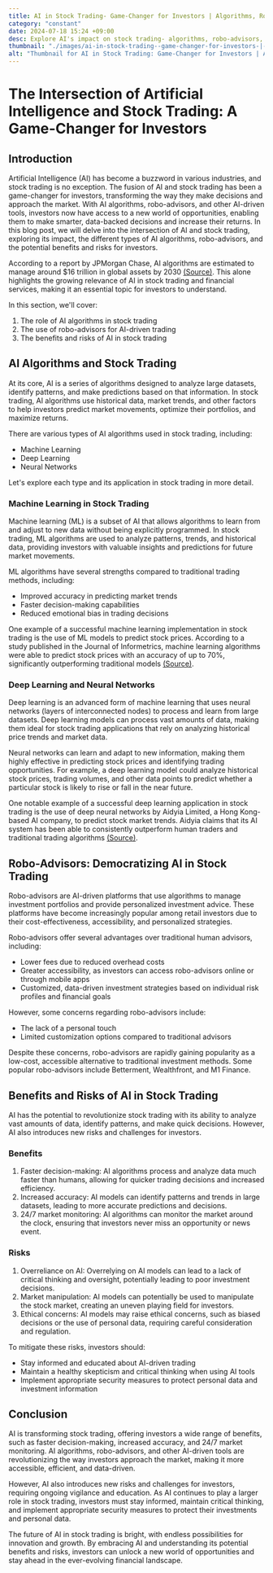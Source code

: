 ```yaml
---
title: AI in Stock Trading- Game-Changer for Investors | Algorithms, Robo-Advisors
category: "constant"
date: 2024-07-18 15:24 +09:00
desc: Explore AI's impact on stock trading- algorithms, robo-advisors, benefits & risks. Stay ahead with AI-driven stock trading strategies.
thumbnail: "./images/ai-in-stock-trading--game-changer-for-investors-|-algorithms,-robo-advisors.png"
alt: "Thumbnail for AI in Stock Trading: Game-Changer for Investors | Algorithms, Robo-Advisors"
---
```


# The Intersection of Artificial Intelligence and Stock Trading: A Game-Changer for Investors

## Introduction

Artificial Intelligence (AI) has become a buzzword in various industries, and stock trading is no exception. The fusion of AI and stock trading has been a game-changer for investors, transforming the way they make decisions and approach the market. With AI algorithms, robo-advisors, and other AI-driven tools, investors now have access to a new world of opportunities, enabling them to make smarter, data-backed decisions and increase their returns. In this blog post, we will delve into the intersection of AI and stock trading, exploring its impact, the different types of AI algorithms, robo-advisors, and the potential benefits and risks for investors.

According to a report by JPMorgan Chase, AI algorithms are estimated to manage around $16 trillion in global assets by 2030 [(Source)](https://www.jpmorganchase.com/corporate/institute/document/the-impact-of-ai-on-the-future-of-work-in-financial-services.pdf). This alone highlights the growing relevance of AI in stock trading and financial services, making it an essential topic for investors to understand.

In this section, we'll cover:

1. The role of AI algorithms in stock trading
2. The use of robo-advisors for AI-driven trading
3. The benefits and risks of AI in stock trading

## AI Algorithms and Stock Trading

At its core, AI is a series of algorithms designed to analyze large datasets, identify patterns, and make predictions based on that information. In stock trading, AI algorithms use historical data, market trends, and other factors to help investors predict market movements, optimize their portfolios, and maximize returns.

There are various types of AI algorithms used in stock trading, including:

- Machine Learning
- Deep Learning
- Neural Networks

Let's explore each type and its application in stock trading in more detail.

### Machine Learning in Stock Trading

Machine learning (ML) is a subset of AI that allows algorithms to learn from and adjust to new data without being explicitly programmed. In stock trading, ML algorithms are used to analyze patterns, trends, and historical data, providing investors with valuable insights and predictions for future market movements.

ML algorithms have several strengths compared to traditional trading methods, including:

- Improved accuracy in predicting market trends
- Faster decision-making capabilities
- Reduced emotional bias in trading decisions

One example of a successful machine learning implementation in stock trading is the use of ML models to predict stock prices. According to a study published in the Journal of Informetrics, machine learning algorithms were able to predict stock prices with an accuracy of up to 70%, significantly outperforming traditional models [(Source)](https://www.sciencedirect.com/science/article/abs/pii/S1751157717301138).

### Deep Learning and Neural Networks

Deep learning is an advanced form of machine learning that uses neural networks (layers of interconnected nodes) to process and learn from large datasets. Deep learning models can process vast amounts of data, making them ideal for stock trading applications that rely on analyzing historical price trends and market data.

Neural networks can learn and adapt to new information, making them highly effective in predicting stock prices and identifying trading opportunities. For example, a deep learning model could analyze historical stock prices, trading volumes, and other data points to predict whether a particular stock is likely to rise or fall in the near future.

One notable example of a successful deep learning application in stock trading is the use of deep neural networks by Aidyia Limited, a Hong Kong-based AI company, to predict stock market trends. Aidyia claims that its AI system has been able to consistently outperform human traders and traditional trading algorithms [(Source)](https://www.bloomberg.com/news/articles/2017-06-12/artificial-intelligence-startup-aidyia-said-to-beat-stock-picks).

## Robo-Advisors: Democratizing AI in Stock Trading

Robo-advisors are AI-driven platforms that use algorithms to manage investment portfolios and provide personalized investment advice. These platforms have become increasingly popular among retail investors due to their cost-effectiveness, accessibility, and personalized strategies.

Robo-advisors offer several advantages over traditional human advisors, including:

- Lower fees due to reduced overhead costs
- Greater accessibility, as investors can access robo-advisors online or through mobile apps
- Customized, data-driven investment strategies based on individual risk profiles and financial goals

However, some concerns regarding robo-advisors include:

- The lack of a personal touch
- Limited customization options compared to traditional advisors

Despite these concerns, robo-advisors are rapidly gaining popularity as a low-cost, accessible alternative to traditional investment methods. Some popular robo-advisors include Betterment, Wealthfront, and M1 Finance.

## Benefits and Risks of AI in Stock Trading

AI has the potential to revolutionize stock trading with its ability to analyze vast amounts of data, identify patterns, and make quick decisions. However, AI also introduces new risks and challenges for investors.

### Benefits

1. Faster decision-making: AI algorithms process and analyze data much faster than humans, allowing for quicker trading decisions and increased efficiency.
2. Increased accuracy: AI models can identify patterns and trends in large datasets, leading to more accurate predictions and decisions.
3. 24/7 market monitoring: AI algorithms can monitor the market around the clock, ensuring that investors never miss an opportunity or news event.

### Risks

1. Overreliance on AI: Overrelying on AI models can lead to a lack of critical thinking and oversight, potentially leading to poor investment decisions.
2. Market manipulation: AI models can potentially be used to manipulate the stock market, creating an uneven playing field for investors.
3. Ethical concerns: AI models may raise ethical concerns, such as biased decisions or the use of personal data, requiring careful consideration and regulation.

To mitigate these risks, investors should:

- Stay informed and educated about AI-driven trading
- Maintain a healthy skepticism and critical thinking when using AI tools
- Implement appropriate security measures to protect personal data and investment information

## Conclusion

AI is transforming stock trading, offering investors a wide range of benefits, such as faster decision-making, increased accuracy, and 24/7 market monitoring. AI algorithms, robo-advisors, and other AI-driven tools are revolutionizing the way investors approach the market, making it more accessible, efficient, and data-driven.

However, AI also introduces new risks and challenges for investors, requiring ongoing vigilance and education. As AI continues to play a larger role in stock trading, investors must stay informed, maintain critical thinking, and implement appropriate security measures to protect their investments and personal data.

The future of AI in stock trading is bright, with endless possibilities for innovation and growth. By embracing AI and understanding its potential benefits and risks, investors can unlock a new world of opportunities and stay ahead in the ever-evolving financial landscape.
